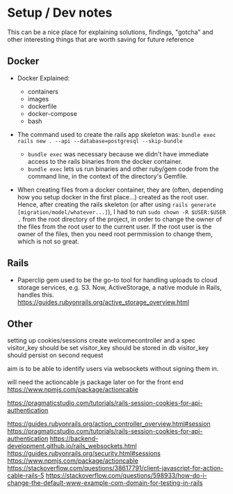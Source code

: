 # Setup / Dev notes

This can be a nice place for explaining solutions, findings, "gotcha" and other interesting things that are worth saving for future reference

## Docker

- Docker Explained:
  - containers
  - images
  - dockerfile
  - docker-compose
  - bash

- The command used to create the rails app skeleton was: ```bundle exec rails new . --api --database=postgresql --skip-bundle```
  - ```bundle exec``` was necessary because we didn't have immediate access to the rails binaries from the docker container.
  - ```bundle exec``` lets us run binaries and other ruby/gem code from the command line, in the context of the directory's Gemfile.

- When creating files from a docker container, they are (often, depending how you setup docker in the first place...) created as the root user. Hence, after creating the rails skeleton (or after using  ```rails generate [migration/model/whatever...]```), I had to run ```sudo chown -R $USER:$USER .``` from the root directory of the project, in order to change the owner of the files from the root user to the current user. If the root user is the owner of the files, then you need root permmission to change them, which is not so great.


## Rails

- Paperclip gem used to be the go-to tool for handling uploads to cloud storage services, e.g. S3. Now, ActiveStorage, a native module in Rails, handles this. https://guides.rubyonrails.org/active_storage_overview.html


## Other

setting up cookies/sessions
  create welcomecontroller and a spec
    visitor_key should be set
    visitor_key should be stored in db
    visitor_key should persist on second request

aim is to be able to identify users via websockets without signing them in.

will need the actioncable js package later on for the front end https://www.npmjs.com/package/actioncable

https://pragmaticstudio.com/tutorials/rails-session-cookies-for-api-authentication




https://guides.rubyonrails.org/action_controller_overview.html#session
https://pragmaticstudio.com/tutorials/rails-session-cookies-for-api-authentication
https://backend-development.github.io/rails_websockets.html
https://guides.rubyonrails.org/security.html#sessions
https://www.npmjs.com/package/actioncable
https://stackoverflow.com/questions/38617791/client-javascript-for-action-cable-rails-5
https://stackoverflow.com/questions/598933/how-do-i-change-the-default-www-example-com-domain-for-testing-in-rails
